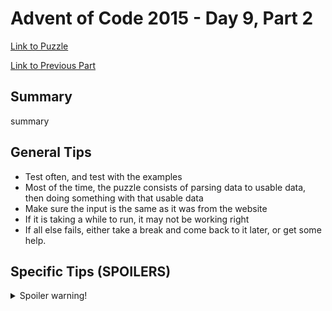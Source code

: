 # Advent of Code 2015 - Day 9, Part 2

[Link to Puzzle](https://adventofcode.com/2015/day/9#part2)

[Link to Previous Part](https://github.com/CodingAP/unofficial-aoc-syllabus/blob/main/years/2015/day9/part1.md)

## Summary
summary

## General Tips
- Test often, and test with the examples
- Most of the time, the puzzle consists of parsing data to usable data, then doing something with that usable data
- Make sure the input is the same as it was from the website
- If it is taking a while to run, it may not be working right
- If all else fails, either take a break and come back to it later, or get some help.

## Specific Tips (SPOILERS)
<details> <summary>Spoiler warning!</summary>

specific tips

</details>